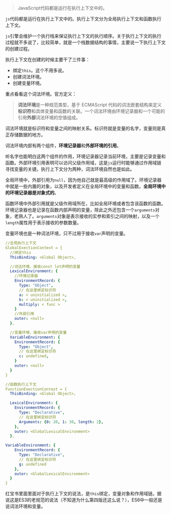 > JavaScript代码都是运行在执行上下文中的。

`js`代码都是运行在执行上下文中的。执行上下文分为全局执行上下文和函数执行上下文。

`js`引擎会维护一个执行栈来保证执行上下文的执行顺序。关于执行上下文的执行过程就不多说了，比较简单，就是一个栈数据结构的事情，主要说一下执行上下文的创建过程。

执行上下文在创建的时候主要干了三件事：

- 绑定`this`。这个不用多说。
- 创建词法环境。
- 创建变量环境。

重点看看这个词法环境。官方定义：

> **词法环境**是一种规范类型，基于 ECMAScript 代码的词法嵌套结构来定义**标识符**和具体变量和函数的关联。一个词法环境由环境记录器和一个可能的引用**外部**词法环境的空值组成。

词法环境就是标识符和变量之间的映射关系。标识符就是变量的名字，变量则是真正存储数据的地方。

词法环境内部有两个组件，**环境记录器**和**外部环境的引用**。

听名字也能明白这两个组件的作用，环境记录器记录当前环境，主要是记录变量和函数。外部环境引用表明可以访问父级作用域，这是`js`运行时能够通过作用域链寻找变量的关键。执行上下文分为两种，词法环境自然也是如此。

全局环境中，外部引用为`null`，因为他自己就是最高级的作用域了。环境记录器中就是一些内置的对象，以及开发者定义在全局环境中的变量和函数。**全局环境中的环境记录器是对象式的**。

函数环境中外部引用就是父级作用域所在，比如全局环境或者包含该函数的函数。环境记录器也是记录在函数内部声明的变量，除此之外还包含一个`arguments`对象，老熟人了。`arguments`对象是表示接收的实参和索引之间的映射，以及一个`length`属性用于表示接收的参数数量。

变量环境也是一种词法环境，只不过用于接收`var`声明的变量。

```yaml
//全局执行上下文
GlobalExectionContext = {
  //绑定this
  ThisBinding: <Global Object>,

  //词法环境，接收const let声明的变量
  LexicalEnvironment: {
    //环境记录器
    EnvironmentRecord: {
      Type: "Object",
      // 在这里绑定标识符
      a: < uninitialized >,
      b: < uninitialized >,
      multiply: < func >
    }
    //外部引用
    outer: <null>
  },

  //变量环境，接收var声明的变量
  VariableEnvironment: {
    EnvironmentRecord: {
      Type: "Object",
      // 在这里绑定标识符
      c: undefined,
    }
    outer: <null>
  }
}

//函数执行上下文
FunctionExectionContext = {
  ThisBinding: <Global Object>,

  LexicalEnvironment: {
    EnvironmentRecord: {
      Type: "Declarative",
      // 在这里绑定标识符
      Arguments: {0: 20, 1: 30, length: 2},
    },
    outer: <GlobalLexicalEnvironment>
  },

VariableEnvironment: {
    EnvironmentRecord: {
      Type: "Declarative",
      // 在这里绑定标识符
      g: undefined
    },
    outer: <GlobalLexicalEnvironment>
  }
}
```

红宝书里面里面对于执行上下文的说法，是`this`绑定，变量对象和作用域链。据说这是ES3的老规范的说法（不知道为什么第四版还这么说？），ES6中一般还是说词法环境和变量。